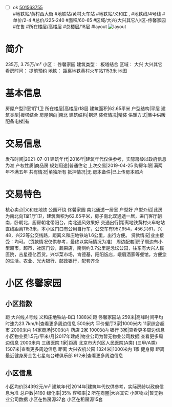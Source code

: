 - [ ] ok [501563755](https://bj.5i5j.com/ershoufang/501563755.html)  
 #地铁站/黄村西大街 #地铁站/黄村火车站 #地铁站/义和庄 ,  #地铁线/4号线
#单价/2-4 #总价/225-240 #面积/60-65   #区域/大兴/大兴其它/小区-佟馨家园 #在售 #所在楼层/高楼层 #总楼层/18层 #layout 
![layout](http://image2a.5i5j.com/bdir/layout/d93b0ce316d54e22b3d24a23ea7779f4.jpg_P5.jpg) 
# 简介 
 235万,  3.75万/m² 
小区： 佟馨家园
建筑类型： 板塔结合
区域： 大兴 大兴其它
看房时间： 提前预约
地铁： 距离地铁黄村火车站1153米 地图
# 基本信息 
 房屋户型|1室1厅1卫
所在楼层|高楼层/18层
建筑面积|62.65平米
户型结构|平层
建筑类型|板塔结合
房屋朝向|南北
建筑结构|钢混
装修情况|精装
供暖方式|集中供暖
配备电梯|有
# 交易信息 
 发布时间|2021-07-01
建筑年代|2016年|建筑年代仅供参考，实际房龄以政府信息为准
产权性质|商品房
规划用途|普通住宅
上次交易|2019-04-25
购房年限|满两年不满五年
共有情况|单独所有
抵押情况|无
房本备件|已上传房本照片
# 交易特色 
 核心卖点|义和庄地铁 公园环绕 佟馨家园 南北通透一居室 户型好
户型介绍|此房为南北向1室1厅1卫，建筑面积为62.65平米，房子南北双通透一居，进门客厅朝南，卧朝北，厨房朝北带阳台，南北通风效果好
交通出行|距离地铁黄村火车站站直线距离1153米，本小区门口有公用自行车，公交车有957,954，456,兴61，兴48，兴22等公交线路，距离义和庄地铁站1.6公里，出行方便。
贷款情况|业主接受：均可。（贷款情况仅供参考，最终以实际情况为准）
周边配套|房子周边有小型超市，超市，社区门诊，蔬果店，南侧约3.7公里是念坛公园，往东有大兴人民医院，吉星德亿百货。兴华菜市场，肯德基，阳阳饭店，峨眉酒家等餐馆，方便您的生活。农业、光大银行、邮政银行，配套齐全
# 小区 佟馨家园
## 小区指数 
 距 大兴线,4号线 义和庄地铁站-B口 1388米|距 佟馨家园站 259米|高峰时间平均时速为23.7km/h|查看更多周边信息
500米内 平价餐厅3家|1000米内 11家综合超市
2000米内 14家商场|500米内 药店 2家
1000米内 银行 3家|查看更多周边信息
小区物业费1.5元/平米/月|2017年建成|物业公司为暂无物业公司数据|查看更多周边信息
2000米内 三级医院 1家|距离 北京市大兴区人民医院(A类) (三甲/A类) 1507米|查看更多周边信息
距离 大兴农机公园 1324米|1000米内 1家 健身房
距离最近健身房金色七星岛台球俱乐部 912米|查看更多周边信息
## 小区信息 
 小区均价|34392元/m²
建筑年代|2014年|建筑年代仅供参考，实际房龄以政府信息为准
总户数|4160
绿化率|35%
容积率|2
所在商圈|大兴其它
小区物业|暂无物业公司数据
小区在售房源37套
小区在租房源15套

